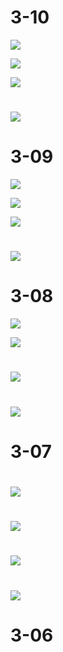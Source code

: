 # 3-10

![](/assets/031001import.png)

![](/assets/31002import.png)

![](/assets/31003import.png)

# ![](/assets/31004import.png)

# 3-09

![](/assets/30901import.png)

![](/assets/30902import.png)

![](/assets/30903import.png)

# ![](/assets/30904import.png)

# 

# 3-08

![](/assets/30801import.png)

![](/assets/30802import.png)

# ![](/assets/30803import.png)

# ![](/assets/30804import.png)

# 3-07

# ![](/assets/30701import.png)

# ![](/assets/30702import.png)

# ![](/assets/30703import.png)

# ![](/assets/30704import.png)

# 3-06



